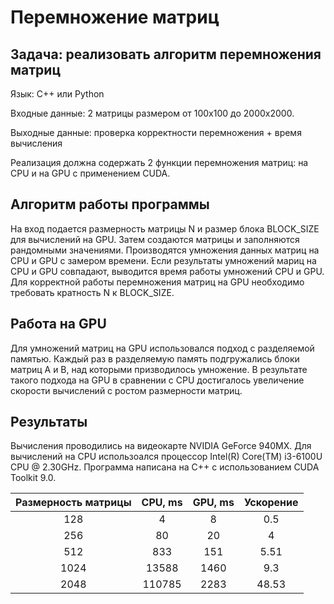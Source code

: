 # Перемножение матриц
## Задача: реализовать алгоритм перемножения матриц

Язык: C++ или Python

Входные данные: 2 матрицы размером от 100х100 до 2000х2000.

Выходные данные: проверка корректности перемножения + время вычисления

Реализация должна содержать 2 функции перемножения матриц: на CPU и на GPU с применением CUDA.

## Алгоритм работы программы

На вход подается размерность матрицы N и размер блока BLOCK_SIZE для вычислений на GPU. Затем создаются матрицы и заполняются рандомными значениями. Производятся умножения данных матриц
на СPU и GPU с замером времени. Если результаты умножений мариц на СPU и GPU совпадают, выводится время работы умножений СPU и GPU. Для корректной работы перемножения матриц на GPU 
необходимо требовать кратность N к BLOCK_SIZE.

## Работа на GPU

Для умножений матриц на GPU использовался подход с разделяемой памятью. Каждый раз в разделяемую память подгружались блоки матриц А и В, над которыми призводилось умножение. В результате 
такого подхода на GPU в сравнении с CPU достигалось увеличение скорости вычислений с ростом размерности матриц.

## Результаты

Вычисления проводились на видеокарте NVIDIA GeForce 940MX. Для вычислений на CPU использоался процессор Intel(R) Core(TM) i3-6100U CPU @ 2.30GHz. Программа написана на С++ 
с использованием CUDA Toolkit 9.0.

| Размерность матрицы | CPU, ms  | GPU, ms | Ускорение |
| :---:   | :-: | :-: | :-: |
| 128 | 4 | 8 |0.5 |
| 256 | 80 | 20 |4|
| 512 | 833 | 151 |5.51|
| 1024 | 13588 | 1460 |9.3|
| 2048 | 110785 | 2283 |48.53|
